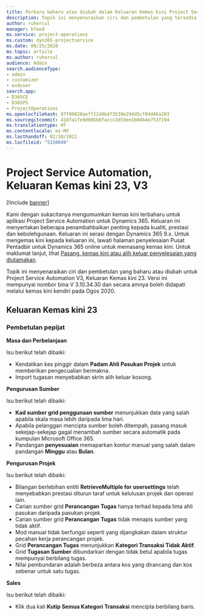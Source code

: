 ```yaml
---
title: Perkara baharu atau diubah dalam Keluaran Kemas kini Project Service Automation 23, V3
description: Topik ini menyenaraikan ciri dan pembetulan yang tersedia dalam Keluaran Kemas kini Project Service Automation 23, V3.
author: ruhercul
manager: kfend
ms.service: project-operations
ms.custom: dyn365-projectservice
ms.date: 08/25/2020
ms.topic: article
ms.author: ruhercul
audience: Admin
search.audienceType:
- admin
- customizer
- enduser
search.app:
- D365CE
- D365PS
- ProjectOperations
ms.openlocfilehash: 87f89828aeff22d9b473539e294d5cf04d46a203
ms.sourcegitcommit: 418fa1fe9d605b8faccc2d5dee1b04b4e753f194
ms.translationtype: HT
ms.contentlocale: ms-MY
ms.lasthandoff: 02/10/2021
ms.locfileid: "5150049"
---
```

# <a name="project-service-automation-update-release-23-v3"></a>Project Service Automation, Keluaran Kemas kini 23, V3

[!include [banner](../includes/psa-now-project-operations.md)]

Kami dengan sukacitanya mengumumkan kemas kini terbaharu untuk aplikasi Project Service Automation untuk Dynamics 365. Keluaran ini menyertakan beberapa penambahbaikan penting kepada kualiti, prestasi dan kebolehgunaan. Keluaran ini serasi dengan Dynamics 365 9.x. Untuk mengemas kini kepada keluaran ini, lawati halaman penyelesaian Pusat Pentadbir untuk Dynamics 365 online untuk memasang kemas kini. Untuk maklumat lanjut, lihat [Pasang, kemas kini atau alih keluar penyelesaian yang diutamakan](https://docs.microsoft.com/power-platform/admin/install-remove-preferred-solution).

Topik ini menyenaraikan ciri dan pembetulan yang baharu atau diubah untuk Project Service Automation V3, Keluaran Kemas kini 23. Versi ini mempunyai nombor bina V 3.10.34.30 dan secara amnya boleh didapati melalui kemas kini kendiri pada Ogos 2020.

## <a name="update-release-23"></a>Keluaran Kemas kini 23

### <a name="bug-fixes"></a>Pembetulan pepijat

**Masa dan Perbelanjaan**

Isu berikut telah dibaiki:
- Kendalikan kes pinggir dalam **Padam Ahli Pasukan Projek** untuk memberikan pengecualian bermakna.
- Import tugasan menyebabkan skrin alih keluar kosong.

**Pengurusan Sumber**

Isu berikut telah dibaiki:

- **Kad sumber grid penggunaan sumber** menunjukkan data yang salah apabila skala masa lebih daripada lima hari.
- Apabila pelanggan mencipta sumber boleh ditempah, pasang masuk sekejap-sekejap gagal menambah sumber secara automatik pada kumpulan Microsoft Office 365.
- Pandangan **penyesuaian** memaparkan kontur manual yang salah dalam pandangan **Minggu** atau **Bulan**.

**Pengurusan Projek**

Isu berikut telah dibaiki:

- Bilangan berlebihan entiti **RetrieveMultiple for usersettings** telah menyebabkan prestasi diturun taraf untuk kelulusan projek dan operasi lain.
- Carian sumber grid **Perancangan Tugas** hanya terhad kepada lima ahli pasukan daripada pasukan projek. 
- Carian sumber grid **Perancangan Tugas** tidak menapis sumber yang tidak aktif.
- Mod manual tidak berfungsi seperti yang dijangkakan dalam struktur pecahan kerja perancangan projek.
- Grid **Perancangan Tugas** menunjukkan **Kategori Transaksi Tidak Aktif**.
- Grid **Tugasan Sumber** dibundarkan dengan tidak betul apabila tugas mempunyai berbilang tugas.
- Nilai pembundaran adalah berbeza antara kos yang dirancang dan kos sebenar untuk satu tugas.

**Sales**

Isu berikut telah dibaiki:

- Klik dua kali **Kutip Semua Kategori Transaksi** mencipta berbilang baris.
